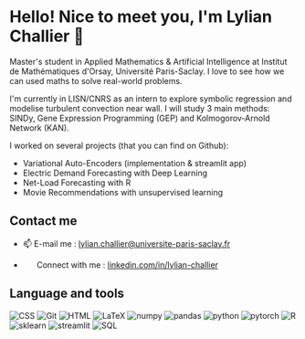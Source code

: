 <meta name="google-site-verification" content="V3ETiPR6uGni7PppD-8x0mSTQ_AjK5Fczg7dcbhEsd4" />

<h1>Hello! Nice to meet you, I'm Lylian Challier 👋</h1>

Master's student in Applied Mathematics & Artificial Intelligence at Institut de Mathématiques d'Orsay, Université Paris-Saclay. I love to see how we can used maths to solve real-world problems.

I'm currently in LISN/CNRS as an intern to explore symbolic regression and modelise turbulent convection near wall. I will study 3 main methods: SINDy, Gene Expression Programming (GEP) and Kolmogorov-Arnold Network (KAN).

I worked on several projects (that you can find on Github): 
- Variational Auto-Encoders (implementation & streamlit app)
- Electric Demand Forecasting with Deep Learning
- Net-Load Forecasting with R 
- Movie Recommendations with unsupervised learning 


<h2 aligne="left"> Contact me</h2>

- 📫 E-mail me : <a href="mailto:lylian.challier@univerite-paris-saclay.fr">lylian.challier@universite-paris-saclay.fr</a> 

- <img src="https://raw.githubusercontent.com/rahuldkjain/github-profile-readme-generator/master/src/images/icons/Social/linked-in-alt.svg" height="12" width="20" /> Connect with me : <a href="https://linkedin.com/in/lylian-challier" target="blank">linkedin.com/in/lylian-challier</a>


<h2>Language and tools</h2>

<div>
<img src="https://img.shields.io/badge/CSS3-1572B6?style=for-the-badge&logo=css3&logoColor=white" alt="CSS">
<img src="https://img.shields.io/badge/Git-F05032?style=for-the-badge&logo=git&logoColor=white" alt="Git">
<img src="https://img.shields.io/badge/HTML5-E34F26?style=for-the-badge&logo=html5&logoColor=white" alt="HTML">
<img src="https://img.shields.io/badge/LaTeX-008080?style=for-the-badge&logo=latex&logoColor=white" alt="LaTeX">
<img src="https://img.shields.io/badge/NumPy-013243?style=for-the-badge&logo=numpy&logoColor=white" alt="numpy">
<img src="https://img.shields.io/badge/Pandas-150458?style=for-the-badge&logo=pandas&logoColor=white" alt="pandas">
<img src="https://img.shields.io/badge/Python-3776AB?style=for-the-badge&logo=python&logoColor=white" alt="python">
<img src="https://img.shields.io/badge/PyTorch-EE4C2C?style=for-the-badge&logo=pytorch&logoColor=white" alt="pytorch">
<img src="https://img.shields.io/badge/R-276DC3?style=for-the-badge&logo=r&logoColor=white" alt="R">
<img src="https://img.shields.io/badge/Scikit--learn-F7931E?style=for-the-badge&logo=scikit-learn&logoColor=white" alt="sklearn">
<img src="https://img.shields.io/badge/-Streamlit-FF4B4B?style=for-the-badge&logo=streamlit&logoColor=white" alt="streamlit"> <img src="https://img.shields.io/badge/SQL-4479A1?style=for-the-badge&logo=mysql&logoColor=white" alt="SQL">
</div>
